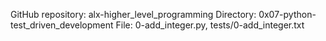 GitHub repository: alx-higher_level_programming
Directory: 0x07-python-test_driven_development
File: 0-add_integer.py, tests/0-add_integer.txt
